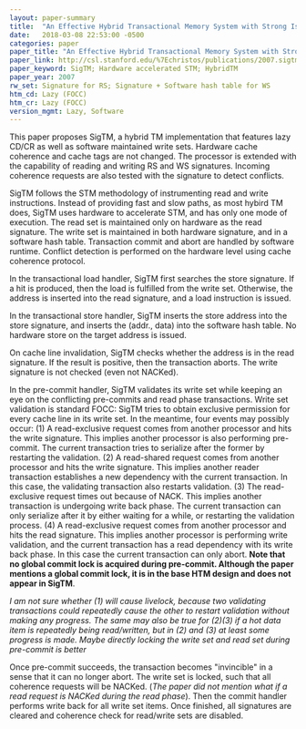 ```yaml
---
layout: paper-summary
title:  "An Effective Hybrid Transactional Memory System with Strong Isolation Guarantees"
date:   2018-03-08 22:53:00 -0500
categories: paper
paper_title: "An Effective Hybrid Transactional Memory System with Strong Isolation Guarantees"
paper_link: http://csl.stanford.edu/%7Echristos/publications/2007.sigtm.isca.pdf
paper_keyword: SigTM; Hardware accelerated STM; HybridTM
paper_year: 2007
rw_set: Signature for RS; Signature + Software hash table for WS
htm_cd: Lazy (FOCC)
htm_cr: Lazy (FOCC)
version_mgmt: Lazy, Software
---
```


This paper proposes SigTM, a hybrid TM implementation that features lazy CD/CR as well as software maintained 
write sets. Hardware cache coherence and cache tags are not changed. The processor is extended with the capability of
reading and writing RS and WS signatures. Incoming coherence requests are also tested with the signature to detect conflicts.

SigTM follows the STM methodology of instrumenting read and write instructions. Instead of providing fast and slow paths,
as most hybird TM does, SigTM uses hardware to accelerate STM, and has only one mode of execution. The read set is maintained
only on hardware as the read signature. The write set is maintained in both hardware signature, and in a software hash table.
Transaction commit and abort are handled by software runtime. Conflict detection is performed on the hardware level 
using cache coherence protocol.

In the transactional load handler, SigTM first searches the store signature. If a hit is produced, then the load is fulfilled
from the write set. Otherwise, the address is inserted into the read signature, and a load instruction is issued.

In the transactional store handler, SigTM inserts the store address into the store signature, and inserts the (addr., data)
into the software hash table. No hardware store on the target address is issued.

On cache line invalidation, SigTM checks whether the address is in the read signature. If the result is positive, then 
the transaction aborts. The write signature is not checked (even not NACKed).

In the pre-commit handler, SigTM validates its write set while keeping an eye on the conflicting pre-commits and 
read phase transactions. Write set validation is standard FOCC: SigTM tries to obtain exclusive permission for 
every cache line in its write set. In the meantime, four events may possibly occur: (1) A read-exclusive request
comes from another processor and hits the write signature. This implies another processor is also performing pre-commit. 
The current transaction tries to serialize after the former by restarting the validation. (2) A read-shared request comes 
from another processor and hits the write signature. This implies another reader transaction establishes a new dependency 
with the current transaction. In this case, the validating transaction also restarts validation. (3) The read-exclusive 
request times out because of NACK. This implies another transaction is undergoing write back phase. The current transaction 
can only serialize after it by either waiting for a while, or restarting the validation process. (4) A read-exclusive
request comes from another processor and hits the read signature. This implies another processor is performing write validation,
and the current transaction has a read dependency with its write back phase. In this case the current transaction can only abort.
**Note that no global commit lock is acquired during pre-commit. Although the paper mentions a global commit lock, it is in the base HTM 
design and does not appear in SigTM**.

*I am not sure whether (1) will cause livelock, because two validating transactions could repeatedly cause the other
to restart validation without making any progress. The same may also be true for (2)(3) if a hot data item is repeatedly being
read/written, but in (2) and (3) at least some progress is made. Maybe directly locking the write set and read set during pre-commit 
is better*

Once pre-commit succeeds, the transaction becomes "invincible" in a sense that it can no longer abort. The write set is
locked, such that all coherence requests will be NACKed. (*The paper did not mention what if a read request is NACKed during
the read phase*). Then the commit handler performs write back for all write set items. Once finished, all signatures are cleared
and coherence check for read/write sets are disabled.